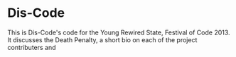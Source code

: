 Dis-Code
========

This is Dis-Code's code for the Young Rewired State, Festival of Code 2013. It discusses the Death Penalty, a short bio on each of the project contributers and 
